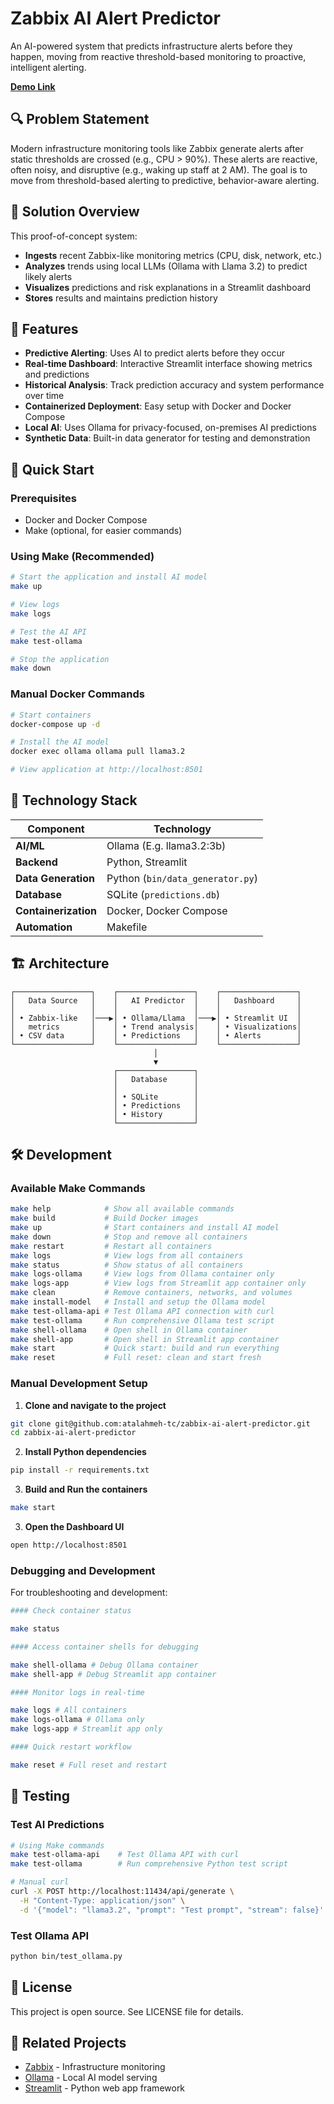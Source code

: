 # Zabbix AI Alert Predictor

An AI-powered system that predicts infrastructure alerts before they happen, moving from reactive threshold-based monitoring to proactive, intelligent alerting.

**[Demo Link](https://drive.google.com/file/d/1cF5zyDYZwbCR_cdkY72xE3TiZh1UoCRB/view?usp=sharing)**

## 🔍 Problem Statement

Modern infrastructure monitoring tools like Zabbix generate alerts after static thresholds are crossed (e.g., CPU > 90%). These alerts are reactive, often noisy, and disruptive (e.g., waking up staff at 2 AM). The goal is to move from threshold-based alerting to predictive, behavior-aware alerting.

## 🧠 Solution Overview

This proof-of-concept system:

- **Ingests** recent Zabbix-like monitoring metrics (CPU, disk, network, etc.)
- **Analyzes** trends using local LLMs (Ollama with Llama 3.2) to predict likely alerts
- **Visualizes** predictions and risk explanations in a Streamlit dashboard
- **Stores** results and maintains prediction history

## 🎯 Features

- **Predictive Alerting**: Uses AI to predict alerts before they occur
- **Real-time Dashboard**: Interactive Streamlit interface showing metrics and predictions
- **Historical Analysis**: Track prediction accuracy and system performance over time
- **Containerized Deployment**: Easy setup with Docker and Docker Compose
- **Local AI**: Uses Ollama for privacy-focused, on-premises AI predictions
- **Synthetic Data**: Built-in data generator for testing and demonstration

## 🚀 Quick Start

### Prerequisites

- Docker and Docker Compose
- Make (optional, for easier commands)

### Using Make (Recommended)

```bash
# Start the application and install AI model
make up

# View logs
make logs

# Test the AI API
make test-ollama

# Stop the application
make down
```

### Manual Docker Commands

```bash
# Start containers
docker-compose up -d

# Install the AI model
docker exec ollama ollama pull llama3.2

# View application at http://localhost:8501
```

## 🔧 Technology Stack

| Component            | Technology                       |
| -------------------- | -------------------------------- |
| **AI/ML**            | Ollama (E.g. llama3.2:3b)        |
| **Backend**          | Python, Streamlit                |
| **Data Generation**  | Python (`bin/data_generator.py`) |
| **Database**         | SQLite (`predictions.db`)        |
| **Containerization** | Docker, Docker Compose           |
| **Automation**       | Makefile                         |

## 🏗️ Architecture

```
┌─────────────────┐    ┌─────────────────┐    ┌─────────────────┐
│   Data Source   │    │   AI Predictor  │    │   Dashboard     │
│                 │    │                 │    │                 │
│ • Zabbix-like   │───▶│ • Ollama/Llama  │───▶│ • Streamlit UI  │
│   metrics       │    │ • Trend analysis│    │ • Visualizations│
│ • CSV data      │    │ • Predictions   │    │ • Alerts        │
└─────────────────┘    └─────────────────┘    └─────────────────┘
                                │
                                ▼
                       ┌─────────────────┐
                       │   Database      │
                       │                 │
                       │ • SQLite        │
                       │ • Predictions   │
                       │ • History       │
                       └─────────────────┘
```

## 🛠️ Development

### Available Make Commands

```bash
make help            # Show all available commands
make build           # Build Docker images
make up              # Start containers and install AI model
make down            # Stop and remove all containers
make restart         # Restart all containers
make logs            # View logs from all containers
make status          # Show status of all containers
make logs-ollama     # View logs from Ollama container only
make logs-app        # View logs from Streamlit app container only
make clean           # Remove containers, networks, and volumes
make install-model   # Install and setup the Ollama model
make test-ollama-api # Test Ollama API connection with curl
make test-ollama     # Run comprehensive Ollama test script
make shell-ollama    # Open shell in Ollama container
make shell-app       # Open shell in Streamlit app container
make start           # Quick start: build and run everything
make reset           # Full reset: clean and start fresh
```

### Manual Development Setup

1. **Clone and navigate to the project**

```bash
git clone git@github.com:atalahmeh-tc/zabbix-ai-alert-predictor.git
cd zabbix-ai-alert-predictor
```

2. **Install Python dependencies**

```bash
pip install -r requirements.txt
```

3. **Build and Run the containers**

```bash
make start
```

3. **Open the Dashboard UI**

```bash
open http://localhost:8501
```

### Debugging and Development

For troubleshooting and development:

```bash
#### Check container status

make status

#### Access container shells for debugging

make shell-ollama # Debug Ollama container
make shell-app # Debug Streamlit app container

#### Monitor logs in real-time

make logs # All containers
make logs-ollama # Ollama only
make logs-app # Streamlit app only

#### Quick restart workflow

make reset # Full reset and restart
```

## 🧪 Testing

### Test AI Predictions

```bash
# Using Make commands
make test-ollama-api    # Test Ollama API with curl
make test-ollama        # Run comprehensive Python test script

# Manual curl
curl -X POST http://localhost:11434/api/generate \
  -H "Content-Type: application/json" \
  -d '{"model": "llama3.2", "prompt": "Test prompt", "stream": false}'
```

### Test Ollama API

```bash
python bin/test_ollama.py
```

## 📝 License

This project is open source. See LICENSE file for details.

## 🔗 Related Projects

- [Zabbix](https://www.zabbix.com/) - Infrastructure monitoring
- [Ollama](https://ollama.ai/) - Local AI model serving
- [Streamlit](https://streamlit.io/) - Python web app framework
